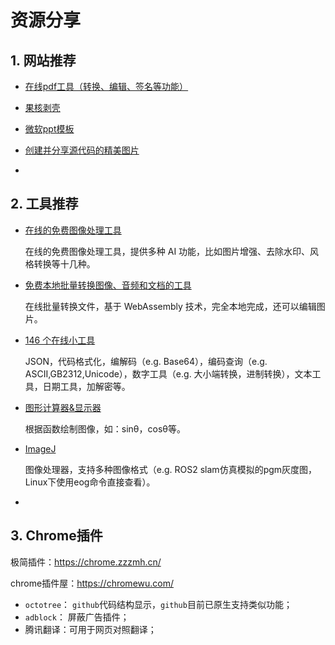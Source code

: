 # 资源分享

## 1. 网站推荐

- [在线pdf工具（转换、编辑、签名等功能）](https://tools.pdf24.org/zh/)

- [果核剥壳](https://www.ghxi.com/)

- [微软ppt模板](https://www.officeplus.cn/PPT/template/)

- [创建并分享源代码的精美图片](https://carbon.now.sh/)

- 



## 2. 工具推荐

- [在线的免费图像处理工具](https://aiimageeditor.me/)

  在线的免费图像处理工具，提供多种 AI 功能，比如图片增强、去除水印、风格转换等十几种。

- [免费本地批量转换图像、音频和文档的工具](https://nextbconvert.com/)

  在线批量转换文件，基于 WebAssembly 技术，完全本地完成，还可以编辑图片。

- [146 个在线小工具](https://www.toolhelper.cn/)

  JSON，代码格式化，编解码（e.g. Base64），编码查询（e.g. ASCII,GB2312,Unicode），数字工具（e.g. 大小端转换，进制转换），文本工具，日期工具，加解密等。

- [图形计算器&显示器](https://www.desmos.com/calculator?lang=zh-CN)

  根据函数绘制图像，如：sinθ，cosθ等。

- [ImageJ](https://imagej.net/ij/download.html)

  图像处理器，支持多种图像格式（e.g. ROS2 slam仿真模拟的pgm灰度图，Linux下使用eog命令直接查看）。

- 



## 3. Chrome插件

极简插件：https://chrome.zzzmh.cn/

chrome插件屋：https://chromewu.com/

- `octotree`： `github`代码结构显示，`github`目前已原生支持类似功能；
- `adblock`： 屏蔽广告插件；
- 腾讯翻译：可用于网页对照翻译；